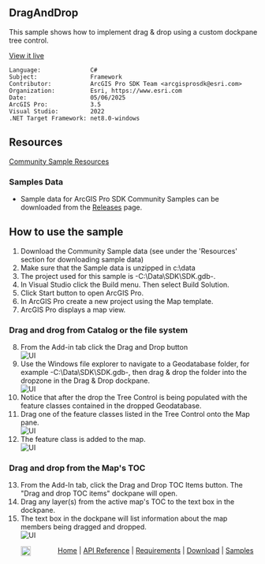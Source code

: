 ## DragAndDrop

<!-- TODO: Write a brief abstract explaining this sample -->
This sample shows how to implement drag & drop using a custom dockpane tree control.  
  


<a href="https://pro.arcgis.com/en/pro-app/sdk/" target="_blank">View it live</a>

<!-- TODO: Fill this section below with metadata about this sample-->
```
Language:              C#
Subject:               Framework
Contributor:           ArcGIS Pro SDK Team <arcgisprosdk@esri.com>
Organization:          Esri, https://www.esri.com
Date:                  05/06/2025
ArcGIS Pro:            3.5
Visual Studio:         2022
.NET Target Framework: net8.0-windows
```

## Resources

[Community Sample Resources](https://github.com/Esri/arcgis-pro-sdk-community-samples#resources)

### Samples Data

* Sample data for ArcGIS Pro SDK Community Samples can be downloaded from the [Releases](https://github.com/Esri/arcgis-pro-sdk-community-samples/releases) page.  

## How to use the sample
<!-- TODO: Explain how this sample can be used. To use images in this section, create the image file in your sample project's screenshots folder. Use relative url to link to this image using this syntax: ![My sample Image](FacePage/SampleImage.png) -->
   
  
1. Download the Community Sample data (see under the 'Resources' section for downloading sample data)
2. Make sure that the Sample data is unzipped in c:\data   
3. The project used for this sample is -C:\Data\SDK\SDK.gdb-.   
4. In Visual Studio click the Build menu. Then select Build Solution.  
5. Click Start button to open ArcGIS Pro.  
6. In ArcGIS Pro create a new project using the Map template.  
7. ArcGIS Pro displays a map view.    
### Drag and drog from Catalog or the file system  
8. From the Add-in tab click the Drag and Drop button  
![UI](Screenshots/Screen1.png)  
9. Use the Windows file explorer to navigate to a Geodatabase folder, for example -C:\Data\SDK\SDK.gdb-, then drag & drop the folder into the dropzone in the Drag & Drop dockpane.  
![UI](Screenshots/Screen2.png)  
10. Notice that after the drop the Tree Control is being populated with the feature classes contained in the dropped Geodatabase.  
11. Drag one of the feature classes listed in the Tree Control onto the Map pane.   
![UI](Screenshots/Screen3.png)  
12. The feature class is added to the map.    
![UI](Screenshots/Screen4.png)  
### Drag and drop from the Map's TOC  
13. From the Add-In tab, click the Drag and Drop TOC Items button. The "Drag and drop TOC items" dockpane will open.  
14. Drag any layer(s) from the active map's TOC to the text box in the dockpane.  
15. The text box in the dockpane will list information about the map members being dragged and dropped.  
![UI](Screenshots/Screen5.png)  
  

<!-- End -->

&nbsp;&nbsp;&nbsp;&nbsp;&nbsp;&nbsp;<img src="https://esri.github.io/arcgis-pro-sdk/images/ArcGISPro.png"  alt="ArcGIS Pro SDK for Microsoft .NET Framework" height = "20" width = "20" align="top"  >
&nbsp;&nbsp;&nbsp;&nbsp;&nbsp;&nbsp;&nbsp;&nbsp;&nbsp;&nbsp;&nbsp;&nbsp;
[Home](https://github.com/Esri/arcgis-pro-sdk/wiki) | <a href="https://pro.arcgis.com/en/pro-app/latest/sdk/api-reference" target="_blank">API Reference</a> | [Requirements](https://github.com/Esri/arcgis-pro-sdk/wiki#requirements) | [Download](https://github.com/Esri/arcgis-pro-sdk/wiki#installing-arcgis-pro-sdk-for-net) | <a href="https://github.com/esri/arcgis-pro-sdk-community-samples" target="_blank">Samples</a>
